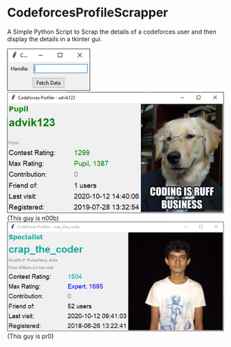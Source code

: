 # CodeforcesProfileScrapper

A Simple Python Script to Scrap the details of a codeforces user and then display the details in a tkinter gui.

<img src="1.png">
<img src="2.png">
(This guy is n00b)
<img src="3.png">
(This guy is pr0)
